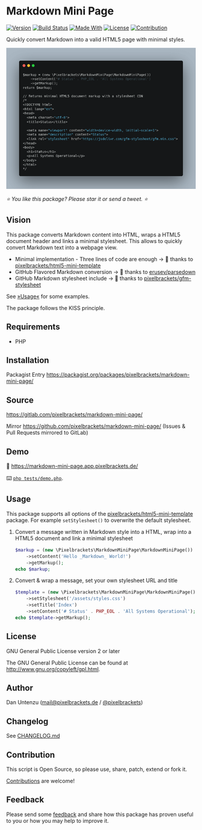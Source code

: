 # Markdown Mini Page

[![Version](https://img.shields.io/packagist/v/pixelbrackets/markdown-mini-page.svg?style=flat-square)](https://packagist.org/packages/pixelbrackets/markdown-mini-page/)
[![Build Status](https://img.shields.io/gitlab/pipeline/pixelbrackets/markdown-mini-page?style=flat-square)](https://gitlab.com/pixelbrackets/markdown-mini-page/pipelines)
[![Made With](https://img.shields.io/badge/made_with-php-blue?style=flat-square)](https://gitlab.com/pixelbrackets/markdown-mini-page#requirements)
[![License](https://img.shields.io/badge/license-gpl--2.0--or--later-blue.svg?style=flat-square)](https://spdx.org/licenses/GPL-2.0-or-later.html)
[![Contribution](https://img.shields.io/badge/contributions_welcome-%F0%9F%94%B0-brightgreen.svg?labelColor=brightgreen&style=flat-square)](https://gitlab.com/pixelbrackets/markdown-mini-page/-/blob/master/CONTRIBUTING.md)

Quickly convert Markdown into a valid HTML5 page with minimal styles.

![Screenshot](./docs/screenshot.png)

_⭐ You like this package? Please star it or send a tweet. ⭐_

## Vision

This package converts Markdown content into HTML, wraps a HTML5 document header
and links a minimal stylesheet. This allows to quickly convert Markdown text
into a webpage view.

- Minimal implementation - Three lines of code are enough
  → 🤗 thanks to [pixelbrackets/html5-mini-template](https://packagist.org/packages/pixelbrackets/html5-mini-template)
- GitHub Flavored Markdown conversion
  → 🤗 thanks to [erusev/parsedown](https://packagist.org/packages/erusev/parsedown)
- GitHub Markdown stylesheet include
  → 🤗 thanks to [pixelbrackets/gfm-stylesheet](https://gitlab.com/pixelbrackets/gfm-stylesheet/)

See [»Usage«](#usage) for some examples.

The package follows the KISS principle.

## Requirements

- PHP

## Installation

Packagist Entry https://packagist.org/packages/pixelbrackets/markdown-mini-page/

## Source

https://gitlab.com/pixelbrackets/markdown-mini-page/

Mirror https://github.com/pixelbrackets/markdown-mini-page/ (Issues & Pull
Requests mirrored to GitLab)

## Demo

🚀 https://markdown-mini-page.app.pixelbrackets.de/

⌨️ [`php tests/demo.php`](./tests/demo.php).

## Usage

This package supports all options of the
[pixelbrackets/html5-mini-template](https://packagist.org/packages/pixelbrackets/html5-mini-template)
package. For example `setStylesheet()` to overwrite the default stylesheet.

1. Convert a message written in Markdown style into a HTML, wrap into a HTML5
   document and link a minimal stylesheet
   ```php
   $markup = (new \Pixelbrackets\MarkdownMiniPage\MarkdownMiniPage())
       ->setContent('Hello _Markdown_ World!')
       ->getMarkup();
   echo $markup;
   ```

1. Convert & wrap a message, set your own stylesheet URL and title
   ```php
   $template = (new \Pixelbrackets\MarkdownMiniPage\MarkdownMiniPage())
       ->setStylesheet('/assets/styles.css')
       ->setTitle('Index')
       ->setContent('# Status' . PHP_EOL . 'All Systems Operational');
   echo $template->getMarkup();
   ```

## License

GNU General Public License version 2 or later

The GNU General Public License can be found at http://www.gnu.org/copyleft/gpl.html.

## Author

Dan Untenzu (<mail@pixelbrackets.de> / [@pixelbrackets](https://pixelbrackets.de))

## Changelog

See [CHANGELOG.md](./CHANGELOG.md)

## Contribution

This script is Open Source, so please use, share, patch, extend or fork it.

[Contributions](./CONTRIBUTING.md) are welcome!

## Feedback

Please send some [feedback](https://pixelbrackets.de/) and share how this
package has proven useful to you or how you may help to improve it.
